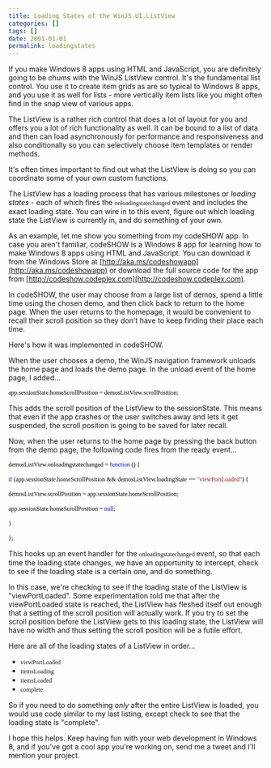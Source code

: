 ```yaml
---
title: Loading States of the WinJS.UI.ListView
categories: []
tags: []
date: 2001-01-01
permalink: loadingstates
---
```


If you make Windows 8 apps using HTML and JavaScript, you are definitely going to be chums with the WinJS ListView control. It's the fundamental list control. You use it to create item grids as are so typical to Windows 8 apps, and you use it as well for lists - more vertically item lists like you might often find in the snap view of various apps.
<!-- xmore -->

The ListView is a rather rich control that does a lot of layout for you and offers you a lot of rich functionality as well. It can be bound to a list of data and then can load asynchronously for performance and responsiveness and also conditionally so you can selectively choose item templates or render methods.

It's often times important to find out what the ListView is doing so you can coordinate some of your own custom functions.

The ListView has a loading process that has various milestones or _loading states_ - each of which fires the <span style="font-size: 9pt;"><span style="font-family: Consolas;">onloadingstatechanged</span> </span>event and includes the exact loading state. You can wire in to this event, figure out which loading state the ListView is currently in, and do something of your own.

As an example, let me show you something from my codeSHOW app. In case you aren't familiar, codeSHOW is a Windows 8 app for learning how to make Windows 8 apps using HTML and JavaScript. You can download it from the Windows Store at [http://aka.ms/codeshowapp](http://aka.ms/codeshowapp) or download the full source code for the app from [http://codeshow.codeplex.com](http://codeshow.codeplex.com).

In codeSHOW, the user may choose from a large list of demos, spend a little time using the chosen demo, and then click back to return to the home page. When the user returns to the homepage, it would be convenient to recall their scroll position so they don't have to keep finding their place each time.

Here's how it was implemented in codeSHOW.

When the user chooses a demo, the WinJS navigation framework unloads the home page and loads the demo page. In the unload event of the home page, I added...

<span style="color: black; font-family: Consolas; font-size: 9pt;">app.sessionState.homeScrollPosition = demosListView.scrollPosition; </span>

This adds the scroll position of the ListView to the sessionState. This means that even if the app crashes or the user switches away and lets it get suspended, the scroll position is going to be saved for later recall.

Now, when the user returns to the home page by pressing the back button from the demo page, the following code fires from the ready event...

<span style="color: black; font-family: Consolas; font-size: 9pt;">demosListView.onloadingstatechanged = <span style="color: blue;">function<span style="color: black;"> () {</span></span></span>

<span style="color: black; font-family: Consolas; font-size: 9pt;">    <span style="color: blue;">if<span style="color: black;"> (app.sessionState.homeScrollPosition </span></span></span><span style="color: black; font-family: Consolas; font-size: 9pt;">&amp;&amp; demosListView.loadingState == <span style="color: rgb(163, 21, 21);">"viewPortLoaded"<span style="color: black;">) {</span></span></span>

<span style="color: black; font-family: Consolas; font-size: 9pt;">        demosListView.scrollPosition = app.sessionState.homeScrollPosition;</span>

<span style="color: black; font-family: Consolas; font-size: 9pt;">        app.sessionState.homeScrollPosition = <span style="color: blue;">null<span style="color: black;">;</span></span></span>

<span style="color: black; font-family: Consolas; font-size: 9pt;">    }</span>

<span style="color: black; font-family: Consolas; font-size: 9pt;">}; </span>

This hooks up an event handler for the <span style="font-family: Consolas; font-size: 9pt;">onloadingstatechanged </span>event, so that each time the loading state changes, we have an opportunity to intercept, check to see if the loading state is a certain one, and do something.

In this case, we're checking to see if the loading state of the ListView is "viewPortLoaded". Some experimentation told me that after the viewPortLoaded state is reached, the ListView has fleshed itself out enough that a setting of the scroll position will actually work. If you try to set the scroll position before the ListView gets to this loading state, the ListView will have no width and thus setting the scroll position will be a futile effort.

Here are all of the loading states of a ListView in order...

*   <span style="font-family: Consolas; font-size: 9pt;">viewPortLoaded </span>
*   <span style="font-family: Consolas; font-size: 9pt;">itemsLoading </span>
*   <span style="font-family: Consolas; font-size: 9pt;">itemsLoaded </span>
*   <span style="font-family: Consolas; font-size: 9pt;">complete </span>

So if you need to do something _only_ after the entire ListView is loaded, you would use code similar to my last listing, except check to see that the loading state is "complete".

I hope this helps. Keep having fun with your web development in Windows 8, and if you've got a cool app you're working on, send me a tweet and I'll mention your project.